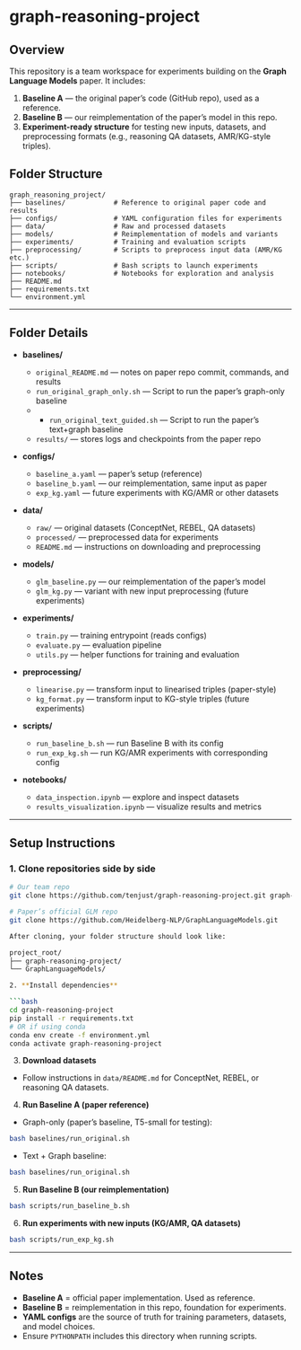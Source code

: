 # graph-reasoning-project

## Overview

This repository is a team workspace for experiments building on the **Graph Language Models** paper.
It includes:

1. **Baseline A** — the original paper’s code (GitHub repo), used as a reference.
2. **Baseline B** — our reimplementation of the paper’s model in this repo.
3. **Experiment-ready structure** for testing new inputs, datasets, and preprocessing formats (e.g., reasoning QA datasets, AMR/KG-style triples).

## Folder Structure

```
graph_reasoning_project/
├── baselines/            # Reference to original paper code and results
├── configs/              # YAML configuration files for experiments
├── data/                 # Raw and processed datasets
├── models/               # Reimplementation of models and variants
├── experiments/          # Training and evaluation scripts
├── preprocessing/        # Scripts to preprocess input data (AMR/KG etc.)
├── scripts/              # Bash scripts to launch experiments
├── notebooks/            # Notebooks for exploration and analysis
├── README.md
├── requirements.txt
└── environment.yml
```

---

## Folder Details

* **baselines/**

  * `original_README.md` — notes on paper repo commit, commands, and results
  * `run_original_graph_only.sh` — Script to run the paper’s graph-only baseline
  * * `run_original_text_guided.sh` — Script to run the paper’s text+graph baseline
  * `results/` — stores logs and checkpoints from the paper repo

* **configs/**

  * `baseline_a.yaml` — paper’s setup (reference)
  * `baseline_b.yaml` — our reimplementation, same input as paper
  * `exp_kg.yaml` — future experiments with KG/AMR or other datasets

* **data/**

  * `raw/` — original datasets (ConceptNet, REBEL, QA datasets)
  * `processed/` — preprocessed data for experiments
  * `README.md` — instructions on downloading and preprocessing

* **models/**

  * `glm_baseline.py` — our reimplementation of the paper’s model
  * `glm_kg.py` — variant with new input preprocessing (future experiments)

* **experiments/**

  * `train.py` — training entrypoint (reads configs)
  * `evaluate.py` — evaluation pipeline
  * `utils.py` — helper functions for training and evaluation

* **preprocessing/**

  * `linearise.py` — transform input to linearised triples (paper-style)
  * `kg_format.py` — transform input to KG-style triples (future experiments)

* **scripts/**

  * `run_baseline_b.sh` — run Baseline B with its config
  * `run_exp_kg.sh` — run KG/AMR experiments with corresponding config

* **notebooks/**

  * `data_inspection.ipynb` — explore and inspect datasets
  * `results_visualization.ipynb` — visualize results and metrics

---

## Setup Instructions

### 1. Clone repositories side by side
```bash
# Our team repo
git clone https://github.com/tenjust/graph-reasoning-project.git graph-reasoning-project

# Paper’s official GLM repo
git clone https://github.com/Heidelberg-NLP/GraphLanguageModels.git

After cloning, your folder structure should look like:

project_root/
├── graph-reasoning-project/
└── GraphLanguageModels/

2. **Install dependencies**

```bash
cd graph-reasoning-project
pip install -r requirements.txt
# OR if using conda
conda env create -f environment.yml
conda activate graph-reasoning-project
```

3. **Download datasets**

* Follow instructions in `data/README.md` for ConceptNet, REBEL, or reasoning QA datasets.

4. **Run Baseline A (paper reference)**

-  Graph-only (paper’s baseline, T5-small for testing):
```bash
bash baselines/run_original.sh
```
- Text + Graph baseline:
```bash
bash baselines/run_original.sh
```

5. **Run Baseline B (our reimplementation)**

```bash
bash scripts/run_baseline_b.sh
```

6. **Run experiments with new inputs (KG/AMR, QA datasets)**

```bash
bash scripts/run_exp_kg.sh
```

---

## Notes

* **Baseline A** = official paper implementation. Used as reference.
* **Baseline B** = reimplementation in this repo, foundation for experiments.
* **YAML configs** are the source of truth for training parameters, datasets, and model choices.
* Ensure `PYTHONPATH` includes this directory when running scripts.
